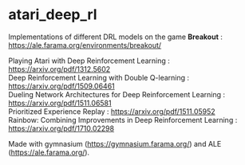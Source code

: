 # atari_deep_rl

Implementations of different DRL models on the game **Breakout** : https://ale.farama.org/environments/breakout/

Playing Atari with Deep Reinforcement Learning : https://arxiv.org/pdf/1312.5602 \
Deep Reinforcement Learning with Double Q-learning : https://arxiv.org/pdf/1509.06461 \
Dueling Network Architectures for Deep Reinforcement Learning : https://arxiv.org/pdf/1511.06581 \
Prioritized Experience Replay : https://arxiv.org/pdf/1511.05952 \
Rainbow: Combining Improvements in Deep Reinforcement Learning : https://arxiv.org/pdf/1710.02298

Made with gymnasium (https://gymnasium.farama.org/) and ALE (https://ale.farama.org/).
